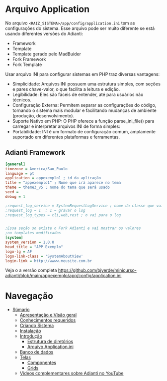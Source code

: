# Arquivo Application

No arquivo `<RAIZ_SISTEMA>/app/config/application.ini` tem as configurações do sistema. Esse arquivo pode ser muito diferente se está usando diferentes versões do Adianti:
* Framework
* Template
* Template gerado pelo MadBuider
* Fork Framework
* Fork Template

Usar arquivo INI para configurar sistemas em PHP traz diversas vantagens:
* Simplicidade: Arquivos INI possuem uma estrutura simples, com seções e pares chave-valor, o que facilita a leitura e edição.
* Legibilidade: Eles são fáceis de entender, até para usuários não técnicos.
* Configuração Externa: Permitem separar as configurações do código, tornando o sistema mais modular e facilitando mudanças de ambiente (produção, desenvolvimento).
* Suporte Nativo em PHP: O PHP oferece a função parse_ini_file() para carregar e interpretar arquivos INI de forma simples:
* Portabilidade: INI é um formato de configuração comum, amplamente suportado em diferentes plataformas e ferramentas.

## Adianti Framework

```ini
[general]
timezone = America/Sao_Paulo
language = pt
application = appexemplo1 ; id da aplicação
title = "appexemplo1" ; Nome que irá aparece no tema
theme = theme3_v5 ; nome do tema que será usado
seed = 
debug = 1

;request_log_service = SystemRequestLogService ; nome da classe que vai gravar o log
;request_log = 1  ; 1 = gravar o log
;request_log_types = cli,web,rest ; o vai para o log


;Essa seção so existe o Fork Adianti e vai mostrar os valores
;no templates modificados
[system]
system_version = 1.0.0
head_title = "APP Exemplo"
logo-lg = AF
logo-link-class = 'SystemAboutView'
login-link = http://wwww.meusite.com.br
```

Veja o a versão completa
https://github.com/bjverde/minicurso-adianti/blob/main/appexemplo/app/config/application.ini


# Navegação
* [Súmario](../README.md)
    * [Apresentação e Visão geral](apresentacao.md)
    * [Conhecimentos requeridos](conhecimento_requerido.md)
    * [Criando Sistema](criando_sistema.md)
    * [Instalação](instalacao.md)
    * [Introdução](introducao.md)
        * [Estrutura de diretórios](estrutra_dir.md)
        * [Arquivo Application.ini](arquivo_config_app.md)
    * [Banco de dados](banco_model.md)
    * [Telas](telas.md)
        * [Componentes](componentes.md)
        * [Grids](data_grid.md)
    * [Vídeos complementares sobre Adianti no YouTube](videos_youtube.md)